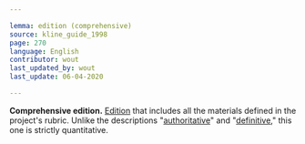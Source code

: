 ```yaml
---

lemma: edition (comprehensive)
source: kline_guide_1998
page: 270
language: English
contributor: wout
last_updated_by: wout
last_update: 06-04-2020

---
```


**Comprehensive edition.** [Edition](editionScholarly.html) that includes all the materials defined in the project's rubric. Unlike the descriptions "[authoritative](authoritative.html)" and "[definitive](definitive.html)," this one is strictly quantitative.
